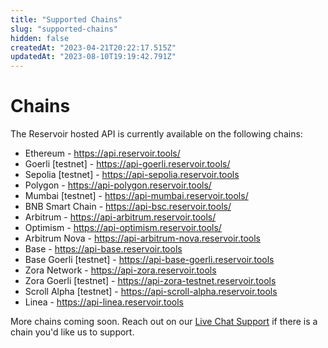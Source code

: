 ```yaml
---
title: "Supported Chains"
slug: "supported-chains"
hidden: false
createdAt: "2023-04-21T20:22:17.515Z"
updatedAt: "2023-08-10T19:19:42.791Z"
---
```

# Chains

The Reservoir hosted API is currently available on the following chains:

- Ethereum - <https://api.reservoir.tools/>
- Goerli [testnet] - <https://api-goerli.reservoir.tools/>
- Sepolia [testnet] - <https://api-sepolia.reservoir.tools>
- Polygon - <https://api-polygon.reservoir.tools/>
- Mumbai [testnet] - <https://api-mumbai.reservoir.tools/>
- BNB Smart Chain - <https://api-bsc.reservoir.tools/>
- Arbitrum - <https://api-arbitrum.reservoir.tools/>
- Optimism - <https://api-optimism.reservoir.tools/>
- Arbitrum Nova - <https://api-arbitrum-nova.reservoir.tools>
- Base - <https://api-base.reservoir.tools>
- Base Goerli [testnet] - <https://api-base-goerli.reservoir.tools>
- Zora Network - <https://api-zora.reservoir.tools>
- Zora Goerli [testnet] - <https://api-zora-testnet.reservoir.tools>
- Scroll Alpha [testnet] - <https://api-scroll-alpha.reservoir.tools>
- Linea - <https://api-linea.reservoir.tools>

More chains coming soon. Reach out on our [Live Chat Support](https://docs.reservoir.tools/docs#contact-us) if there is a chain you'd like us to support.